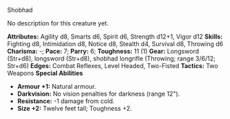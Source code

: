 Shobhad

No description for this creature yet.

**Attributes:** Agility d8, Smarts d6, Spirit d6, Strength d12+1, Vigor
d12
**Skills:** Fighting d8, Intimidation d8, Notice d8, Stealth d4,
Survival d8, Throwing d6
**Charisma:** -; **Pace:** 7; **Parry:** 6; **Toughness:** 11 (1)
**Gear:** Longsword (Str+d8), longsword (Str+d8), shobhad longrifle
(Throwing; range 3/6/12; Str+d6)
**Edges:** Combat Reflexes, Level Headed, Two-Fisted
**Tactics:** Two Weapons
**Special Abilities**
- **Armour +1:** Natural armour.
- **Darkvision:** No vision penalties for darkness (range 12").
- **Resistance:** -1 damage from cold.
- **Size +2:** Twelve feet tall; Toughness +2.

